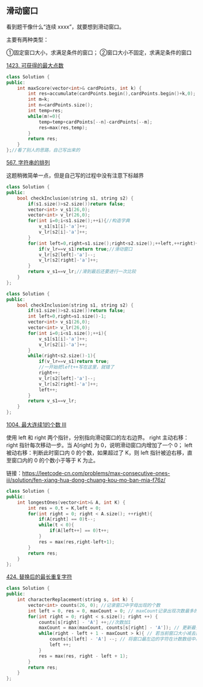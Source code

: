## 滑动窗口

看到题干像什么“连续 xxxx”，就要想到滑动窗⼝。

主要有两种类型：

①固定窗⼝大小，求满足条件的窗口；
②窗⼝大小不固定，求满⾜条件的窗⼝

[1423. 可获得的最大点数](https://leetcode-cn.com/problems/maximum-points-you-can-obtain-from-cards/)

```C++
class Solution {
public:
    int maxScore(vector<int>& cardPoints, int k) {
        int res=accumulate(cardPoints.begin(),cardPoints.begin()+k,0);
        int m=k;
        int n=cardPoints.size();
        int temp=res;
        while(m!=0){
            temp=temp+cardPoints[--n]-cardPoints[--m];
            res=max(res,temp);
        }
        return res;
    }
};//看了别人的思路，自己写出来的
```

[567. 字符串的排列](https://leetcode-cn.com/problems/permutation-in-string/)

这题稍微简单一点，但是自己写的过程中没有注意下标越界
```C++
class Solution {
public:
    bool checkInclusion(string s1, string s2) {
        if(s1.size()>s2.size())return false;
        vector<int> v_s1(26,0);
        vector<int> v_lr(26,0);
        for(int i=0;i<s1.size();++i){//构造字典
            v_s1[s1[i]-'a']++;
            v_lr[s2[i]-'a']++;
        }
        for(int left=0,right=s1.size();right<s2.size();++left,++right){
            if(v_lr==v_s1)return true;//滑动窗口
            v_lr[s2[left]-'a']--;
            v_lr[s2[right]-'a']++;
        }
        return v_s1==v_lr;//滑到最后还要进行一次比较
    }
};
```

```C++
class Solution {
public:
    bool checkInclusion(string s1, string s2) {
        if(s1.size()>s2.size())return false;
        int left=0,right=s1.size()-1;
        vector<int> v_s1(26,0);
        vector<int> v_lr(26,0);
        for(int i=0;i<s1.size();++i){
            v_s1[s1[i]-'a']++;
            v_lr[s2[i]-'a']++;
        }
        while(right<s2.size()-1){
            if(v_lr==v_s1)return true;
            //一开始把left++写在这里，就错了
            right++;
            v_lr[s2[left]-'a']--;
            v_lr[s2[right]-'a']++;
            left++;
        }
        return v_s1==v_lr;
    }
};
```


[1004. 最大连续1的个数 III](https://leetcode-cn.com/problems/max-consecutive-ones-iii/)

使用 left 和 right 两个指针，分别指向滑动窗口的左右边界。
right 主动右移：right 指针每次移动一步。当 A[right] 为 0，说明滑动窗口内增加了一个 0；
left 被动右移：判断此时窗口内 0 的个数，如果超过了 K，则 left 指针被迫右移，直至窗口内的 0 的个数小于等于 K 为止。

链接：https://leetcode-cn.com/problems/max-consecutive-ones-iii/solution/fen-xiang-hua-dong-chuang-kou-mo-ban-mia-f76z/
```C++
class Solution {
public:
    int longestOnes(vector<int>& A, int K) {
        int res = 0,t = K,left = 0;
        for(int right = 0; right < A.size(); ++right){
            if(A[right] == 0)t--;
            while(t < 0){
                if(A[left++] == 0)t++;
            }
            res = max(res,right-left+1);
        }
        return res;
    }
};
```


[424. 替换后的最长重复字符](https://leetcode-cn.com/problems/longest-repeating-character-replacement/)

```C++
class Solution {
public:
    int characterReplacement(string s, int k) {
        vector<int> counts(26, 0); //记录窗口中字母出现的个数
        int left = 0, res = 0, maxCount = 0; // maxCount记录出现次数最多的字符的次数
        for(int right = 0; right < s.size(); right ++) {
            counts[s[right] - 'A'] ++;//次数加1
            maxCount = max(maxCount, counts[s[right] - 'A']); // 更新最多次数
            while(right - left + 1 - maxCount > k){ // 若当前窗口大小减去窗口中最多相同字符的个数大于k
                counts[s[left] - 'A'] --; // 将窗口最左边的字符在计数数组中减1
                left ++;
            }
            res = max(res, right - left + 1);
        }
        return res;
    }
};
```

